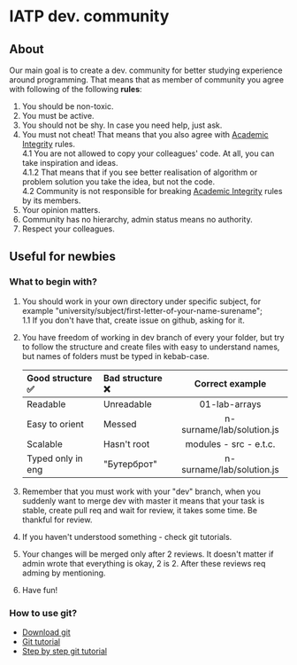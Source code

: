 # IATP dev. community

## About

Our main goal is to create a dev. community for better studying experience around programming. That means that as member of community you agree with following of the following **rules**:

1. You should be non-toxic.
2. You must be active.
3. You should not be shy. In case you need help, just ask.
4. You must not cheat! That means that you also agree with [Academic Integrity](https://kpi.ua/academic-integrity) rules.  
4.1 You are not allowed to copy your colleagues' code. At all, you can take inspiration and ideas.  
4.1.2 That means that if you see better realisation of algorithm or problem solution you take the idea, but not the code.  
4.2 Community is not responsible for breaking [Academic Integrity](https://kpi.ua/academic-integrity) rules by its members.  
5. Your opinion matters.
6. Community has no hierarchy, admin status means no authority.
7. Respect your colleagues.

## Useful for newbies

### What to begin with?

1. You should work in your own directory under specific subject, for example "university/subject/first-letter-of-your-name-surename";  
1.1 If you don't have that, create issue on github, asking for it.
2. You have freedom of working in dev branch of every your folder, but try to follow the structure and create files with easy to understand names, but names of folders must be typed in kebab-case.  

    | Good structure ✅ | Bad structure ❌ | Correct example |
    |:-----------------|:------------------|:----------------:|
    | Readable | Unreadable | 01-lab-arrays |
    | Easy to orient | Messed | n-surname/lab/solution.js |
    | Scalable | Hasn't root | modules - src - e.t.c. |
    | Typed only in eng | "Бутерброт" | n-surname/lab/solution.js |
3. Remember that you must work with your "dev" branch, when you suddenly want to merge dev with master it means that your task is stable, create pull req and wait for review, it takes some time. Be thankful for review.
4. If you haven't understood something - check git tutorials.
5. Your changes will be merged only after 2 reviews. It doesn't matter if admin wrote that everything is okay, 2 is 2. After these reviews req adming by mentioning.
6. Have fun!

### How to use git?

* [Download git](https://git-scm.com/)
* [Git tutorial](https://www.youtube.com/watch?v=SEvR78OhGtw&feature=youtu.be)
* [Step by step git tutorial](https://githowto.com/ru)
